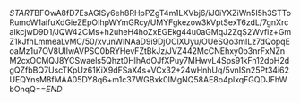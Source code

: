 $START$BFOwA8fD7EsAGlSy6eh8RHpPZgT4m1LXVbj6/iJ0iYXZiWn5I5h3STToRumoW1aifuXdGieZEpOIhpWYmGRcy/UMYFgkezow3kVptSexT6zdL/7gnXrcaIkcjwD9D1/JQW42CMs+h2uheH4hoZxEGEkg44u0aGMqJ2ZqS2Wvfiz+GmZ1kJfhLmmeaLvMC/50/xvunWlNAaD9i9DjOClXUyu/OUeSQo3mILz7dQopqEoaMz1u7OV8UlIwAVPSC0bRYHevFZtBkJz/JVZ442McCNEhxy0b3nrFxNZnM2cxOCMQJ8YCSwaels5Qhzt0HlhAdOJfXPuy7MHwvL4Sps91kFn12dpH2dgQZfbBQ7UscTKpUz61KiX9dFSaX4s+VCx32+24wHnhUq/5vnISn25Pt34i62UEQYnsM8fMAA05DY8q6+m1c37WGBxk0IMgNQ58AE8o4plxqFGQDJFhWbOnqQ==$END$